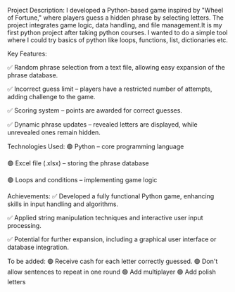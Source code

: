 Project Description:
I developed a Python-based game inspired by "Wheel of Fortune," where players guess a hidden phrase by selecting letters. The project integrates game logic, data handling, and file management.It is my first python project after taking python courses. I wanted to do a simple tool where I could try basics of python like loops, functions, list, dictionaries etc.

Key Features:

✅ Random phrase selection from a text file, allowing easy expansion of the phrase database.

✅ Incorrect guess limit – players have a restricted number of attempts, adding challenge to the game.

✅ Scoring system – points are awarded for correct guesses.

✅ Dynamic phrase updates – revealed letters are displayed, while unrevealed ones remain hidden.

Technologies Used:
🟢 Python – core programming language

🟢 Excel file (.xlsx) – storing the phrase database

🟢 Loops and conditions – implementing game logic


Achievements:
✅ Developed a fully functional Python game, enhancing skills in input handling and algorithms.

✅ Applied string manipulation techniques and interactive user input processing.

✅ Potential for further expansion, including a graphical user interface or database integration.


To be added:
🟢 Receive cash for each letter correctly guessed.
🟢 Don't allow sentences to repeat in one round
🟢 Add multiplayer
🟢 Add polish letters


